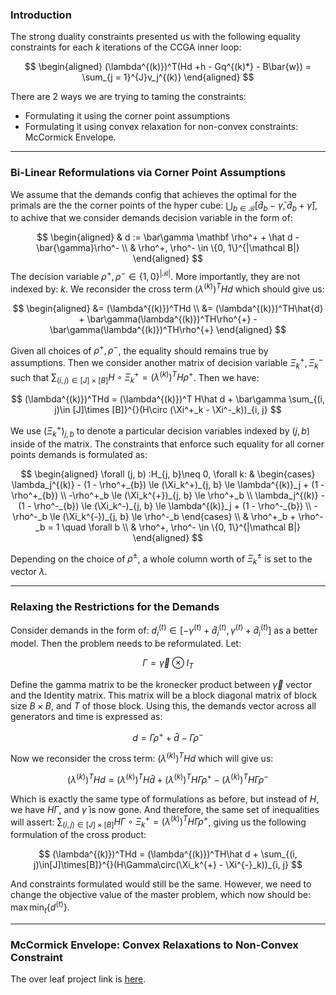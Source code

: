 ### **Introduction**

The strong duality constraints presented us with the following equality constraints for each $k$ iterations of the CCGA inner loop: 

$$
\begin{aligned}
   (\lambda^{(k)})^T(Hd +h - Gq^{(k)*} - B\bar{w}) = \sum_{j = 1}^{J}v_j^{(k)}
\end{aligned}
$$

There are 2 ways we are trying to taming the constraints: 
* Formulating it using the corner point assumptions 
* Formulating it using convex relaxation for non-convex constraints: McCormick Envelope. 


---
### **Bi-Linear Reformulations via Corner Point Assumptions**


We assume that the demands config that achieves the optimal for the primals are the the corner points of the hyper cube: $\bigcup_{b\in \mathcal{B}}[\hat d_b - \bar\gamma, \hat d_b + \bar\gamma]$, to achive that we consider demands decision variable in the form of: 

$$
\begin{aligned}
    & d := \bar\gamma \mathbf \rho^+ + \hat d - \bar{\gamma}\rho^-
    \\
    & \rho^+, \rho^- \in \{0, 1\}^{|\mathcal B|}
\end{aligned}
$$
The decision variable $\rho^+, \rho^-\in \{1, 0\}^{|\mathcal B|}$. More importantly, they are not indexed by: $k$. We reconsider the cross term $(\lambda^{(k)})^THd$ which should give us: 

$$
\begin{aligned}
    &= (\lambda^{(k)})^THd
    \\
    &= (\lambda^{(k)})^TH\hat{d} + \bar\gamma(\lambda^{(k)})^TH\rho^{+} - \bar\gamma(\lambda^{(k)})^TH\rho^{+}
\end{aligned}
$$

Given all choices of $\rho^+, \rho^-$, the equality should remains true by assumptions. Then we consider another matrix of decision variable $\Xi^+_k, \Xi^-_k$ such that $\sum_{(i, j)\in [J]\times [B]}H\circ \Xi^+_k = (\lambda^{(k)})^TH\rho^+$. Then we have: 

$$
(\lambda^{(k)})^THd = 
(\lambda^{(k)})^T H\hat d + \bar\gamma \sum_{(i, j)\in [J]\times [B]}^{}(H\circ (\Xi^+_k - \Xi^-_k))_{i, j}
$$

We use $(\Xi^+_k)_{j, b}$ to denote a particular decision variables indexed by $(j, b)$ inside of the matrix. The constraints that enforce such equality for all corner points demands is formulated as: 

$$
\begin{aligned}
    \forall (j, b) :H_{j, b}\neq 0, \forall k: &
    \begin{cases}
        \lambda_j^{(k)}  - (1 - \rho^+_{b}) 
        \le (\Xi_k^+)_{j, b} 
        \le \lambda^{(k)}_j + (1 - \rho^+_{b})
        \\
        -\rho^+_b \le (\Xi_k^{+})_{j, b} \le \rho^+_b
        \\
        \lambda_j^{(k)}  - (1 - \rho^-_{b}) 
        \le (\Xi_k^-)_{j, b} 
        \le \lambda^{(k)}_j + (1 - \rho^-_{b})
        \\
        -\rho^-_b \le (\Xi_k^{-})_{j, b} \le \rho^-_b
    \end{cases}
    \\
    & \rho^+_b + \rho^-_b = 1 \quad \forall b
    \\
    & \rho^+, \rho^- \in \{0, 1\}^{|\mathcal B|}
\end{aligned}
$$

Depending on the choice of $\rho^\pm$, a whole column worth of $\Xi_k^{\pm}$ is set to the vector $\lambda$. 


---
### **Relaxing the Restrictions for the Demands**

Consider demands in the form of: $d_i^{(t)} \in [-\gamma^{(t)} + \hat d_i^{(t)}, \gamma^{(t)} + \hat d_i^{(t)}]$ as a better model. Then the problem needs to be reformulated. Let:

$$
\Gamma = \vec\gamma \otimes I_T
$$

Define the gamma matrix to be the kronecker product between $\vec\gamma$ vector and the Identity matrix. This matrix will be a block diagonal matrix of block size $B\times B$, and $T$ of those block. Using this, the demands vector across all generators and time is expressed as: 

$$
d = \Gamma \rho^+ + \hat d - \Gamma \rho^-
$$

Now we reconsider the cross term: $(\lambda^{(k)})^THd$ which will give us: 

$$
(\lambda^{(k)})^THd = (\lambda^{(k)})^TH\hat d + 
(\lambda^{(k)})^TH\Gamma \rho^+ - (\lambda^{(k)})^TH\Gamma \rho^-
$$

Which is exactly the same type of formulations as before, but instead of $H$, we have $H\Gamma$, and $\bar \gamma$ is now gone. And therefore, the same set of inequalities will assert: $\sum_{(i, j)\in [J]\times[B]}H\Gamma\circ\Xi_k^+ = (\lambda^{(k)})^TH\Gamma \rho^+$, giving us the following formulation of the cross product: 

$$
(\lambda^{(k)})^THd = (\lambda^{(k)})^TH\hat d + \sum_{(i, j)\in[J]\times[B]}^{}(H\Gamma\circ(\Xi_k^{+} - \Xi^{-}_k))_{i, j}
$$

And constraints formulated would still be the same. However, we need to change the objective value of the master problem, which now should be: $\max\min_{t}\{d^{(t)}\}$. 


---
### **McCormick Envelope: Convex Relaxations to Non-Convex Constraint**

The over leaf project link is [here](https://www.overleaf.com/project/62ed834707a735792c56b4ab). 